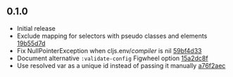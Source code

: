 ## 0.1.0
- Initial release
- Exclude mapping for selectors with pseudo classes and elements [19b55d7d](https://github.com/roman01la/cljss/commit/19b55d7dcd8053dbd35fdcc7f4ec3de0ab4396e0)
- Fix NullPointerException when cljs.env/*compiler* is nil [59bf4d33](https://github.com/roman01la/cljss/commit/59bf4d3346f6af55322511df8b0de8e9dc0640ed)
- Document alternative `:validate-config` Figwheel option [15a2dc8f](https://github.com/roman01la/cljss/commit/15a2dc8fda08b3fe9a58f794712add412ec8a676)
- Use resolved var as a unique id instead of passing it manually [a76f2aec](https://github.com/roman01la/cljss/commit/a76f2aeccc94e5c29b47511286cfadaab7ce6936)
